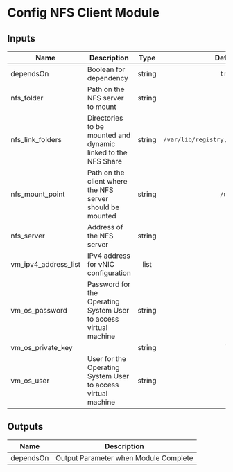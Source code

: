 <!---
Copyright IBM Corp. 2018, 2018
--->

# Config NFS Client Module

## Inputs

| Name | Description | Type | Default | Required |
|------|-------------|:----:|:-----:|:-----:|
| dependsOn | Boolean for dependency | string | `true` | no |
| nfs_folder | Path on the NFS server to mount | string | - | yes |
| nfs_link_folders | Directories to be mounted and dynamic linked to the NFS Share | string | `/var/lib/registry,/var/lib/icp/audit` | no |
| nfs_mount_point | Path on the client where the NFS server should be mounted | string | `/nfs` | no |
| nfs_server | Address of the NFS server | string | - | yes |
| vm_ipv4_address_list | IPv4 address for vNIC configuration | list | - | yes |
| vm_os_password | Password for the Operating System User to access virtual machine | string | - | yes |
| vm_os_private_key |  | string | `` | no |
| vm_os_user | User for the Operating System User to access virtual machine | string | - | yes |

## Outputs

| Name | Description |
|------|-------------|
| dependsOn | Output Parameter when Module Complete |
